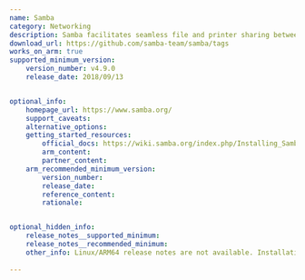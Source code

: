 ```yaml
---
name: Samba
category: Networking
description: Samba facilitates seamless file and printer sharing between Windows and Linux devices, streamlining collaboration and connectivity across diverse network systems.
download_url: https://github.com/samba-team/samba/tags
works_on_arm: true
supported_minimum_version:
    version_number: v4.9.0
    release_date: 2018/09/13


optional_info:
    homepage_url: https://www.samba.org/
    support_caveats:
    alternative_options:
    getting_started_resources:
        official_docs: https://wiki.samba.org/index.php/Installing_Samba
        arm_content:
        partner_content:
    arm_recommended_minimum_version:
        version_number:
        release_date:
        reference_content:
        rationale:


optional_hidden_info:
    release_notes__supported_minimum:
    release_notes__recommended_minimum:
    other_info: Linux/ARM64 release notes are not available. Installation and testing were done using released tar files.
  
---
```

